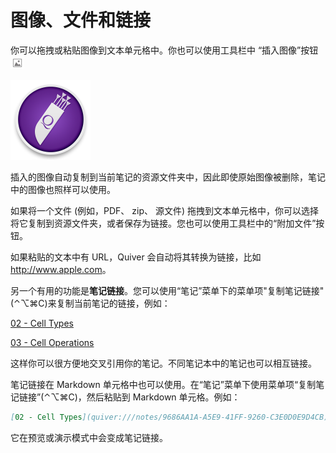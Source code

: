 # 图像、文件和链接

你可以拖拽或粘贴图像到文本单元格中。你也可以使用工具栏中 “插入图像”按钮 ![](resources/1C3392AA-54E7-4EA3-A129-1C20F208B029.jpg)

![](resources/F6E1CA4A-FA0B-4E45-9861-3E3FEB0DAF99.png)

插入的图像自动复制到当前笔记的资源文件夹中，因此即使原始图像被删除，笔记中的图像也照样可以使用。

如果将一个文件 (例如，PDF、 zip、 源文件) 拖拽到文本单元格中，你可以选择将它复制到资源文件夹，或者保存为链接。您也可以使用工具栏中的“附加文件”按钮。

如果粘贴的文本中有 URL，Quiver 会自动将其转换为链接，比如 <http://www.apple.com>。

另一个有用的功能是**笔记链接**。您可以使用“笔记”菜单下的菜单项"复制笔记链接"(⌃⌥⌘C)来复制当前笔记的链接，例如：

[02 - Cell Types](quiver:///notes/9686AA1A-A5E9-41FF-9260-C3E0D0E9D4CB)

[03 - Cell Operations](quiver:///notes/EDFC03DD-4E78-4405-A560-4A902FCE4312)

这样你可以很方便地交叉引用你的笔记。不同笔记本中的笔记也可以相互链接。

笔记链接在 Markdown 单元格中也可以使用。在“笔记”菜单下使用菜单项“复制笔记链接”(⌃⌥⌘C)，然后粘贴到 Markdown 单元格。例如：

```markdown
[02 - Cell Types](quiver:///notes/9686AA1A-A5E9-41FF-9260-C3E0D0E9D4CB)
```

它在预览或演示模式中会变成笔记链接。